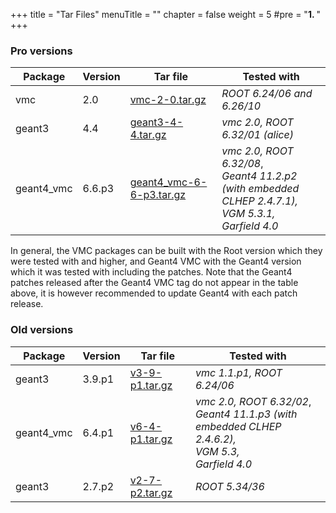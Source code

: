 +++
title = "Tar Files"
menuTitle = ""
chapter = false
weight = 5
#pre = "<b>1. </b>"
+++

### Pro versions

| Package | Version | Tar file | Tested with |
|---------|---------|----------| ------------|
| vmc | 2.0 | [vmc-2-0.tar.gz](https://github.com/vmc-project/vmc/archive/v2-0.tar.gz) | *ROOT 6.24/06 and 6.26/10* |
| geant3 | 4.4 | [geant3-4-4.tar.gz](https://github.com/vmc-project/geant3/archive/v4-4.tar.gz) | *vmc 2.0, ROOT 6.32/01 (alice)* |
| geant4_vmc | 6.6.p3 | [geant4_vmc-6-6-p3.tar.gz](https://github.com/vmc-project/geant4_vmc/archive/v6-6-p3.tar.gz) | *vmc 2.0, ROOT 6.32/08*,<br> *Geant4 11.2.p2 (with embedded CLHEP 2.4.7.1),* <br> *VGM 5.3.1,* <br> *Garfield 4.0*|

In general, the VMC packages can be built with the Root version which they were tested with and higher, and Geant4 VMC with the Geant4 version which it was tested with including the patches. Note that the Geant4 patches released after the Geant4 VMC tag do not appear in the table above, it is however recommended to update Geant4 with each patch release.

### Old versions

| Package | Version | Tar file | Tested with |
|---------|---------|----------| ------------|
| geant3 | 3.9.p1 | [v3-9-p1.tar.gz](https://github.com/vmc-project/geant3/archive/v3-9-p1.tar.gz) | *vmc 1.1.p1, ROOT 6.24/06*  |
| geant4_vmc | 6.4.p1 | [v6-4-p1.tar.gz](https://github.com/vmc-project/geant4_vmc/archive/v6-4-p1.tar.gz) | *vmc 2.0, ROOT 6.32/02*,<br> *Geant4 11.1.p3 (with embedded CLHEP 2.4.6.2),* <br> *VGM 5.3,* <br> *Garfield 4.0*|
| geant3 | 2.7.p2 | [v2-7-p2.tar.gz](https://github.com/vmc-project/geant3/archive/v2-7-p2.tar.gz) | *ROOT 5.34/36*  |

